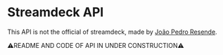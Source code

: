 # Streamdeck API
This API is not the official of streamdeck, made by [João Pedro Resende](jpres.dev).

⚠️README AND CODE OF API IN UNDER CONSTRUCTION⚠️